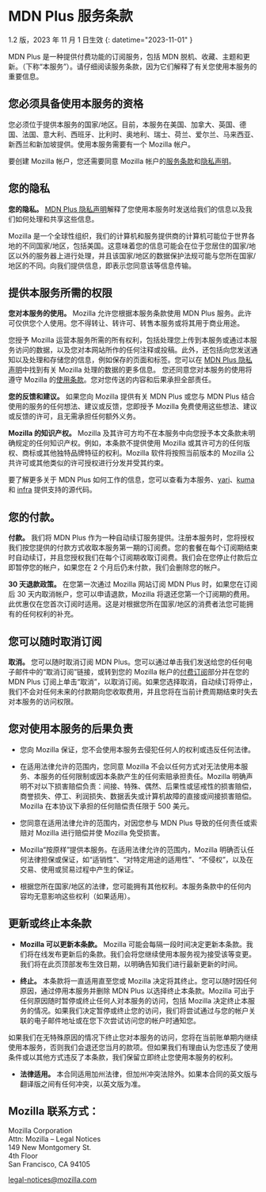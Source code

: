 # MDN Plus 服务条款

1.2 版，2023 年 11 月 1 日生效
{: datetime="2023-11-01" }

MDN Plus 是一种提供付费功能的订阅服务，包括 MDN 脱机、收藏、主题和更新。（下称“本服务”）。请仔细阅读服务条款，因为它们解释了有关您使用本服务的重要信息。

## 您必须具备使用本服务的资格

您必须位于提供本服务的国家/地区。目前，本服务在美国、加拿大、英国、德国、法国、意大利、西班牙、比利时、奥地利、瑞士、荷兰、爱尔兰、马来西亚、新西兰和新加坡提供。使用本服务需要有一个 Mozilla 帐户。

要创建 Mozilla 帐户，您还需要同意 Mozilla 帐户的[服务条款](https://www.mozilla.org/about/legal/terms/services/)和[隐私声明](https://www.mozilla.org/privacy/mozilla-accounts/)。

## 您的隐私

__您的隐私。__ [MDN Plus 隐私声明](https://www.mozilla.org/privacy/mdn-plus/)解释了您使用本服务时发送给我们的信息以及我们如何处理和共享这些信息。

Mozilla 是一个全球性组织，我们的计算机和服务提供商的计算机可能位于世界各地的不同国家/地区，包括美国。这意味着您的信息可能会在位于您居住的国家/地区以外的服务器上进行处理，并且该国家/地区的数据保护法规可能与您所在国家/地区的不同。向我们提供信息，即表示您同意该等信息传输。

## 提供本服务所需的权限

__您对本服务的使用。__ Mozilla 允许您根据本服务条款使用 MDN Plus 服务。此许可仅供您个人使用。您不得转让、转许可、转售本服务或将其用于商业用途。

您授予 Mozilla 运营本服务所需的所有权利，包括处理您上传到本服务或通过本服务访问的数据，以及您对本网站所作的任何注释或投稿。此外，还包括向您发送通知以及处理和存储您的信息，例如保存的页面和标签。您可以在 [MDN Plus 隐私声明](https://www.mozilla.org/privacy/mdn-plus/)中找到有关 Mozilla 处理的数据的更多信息。
您还同意您对本服务的使用将遵守 Mozilla 的[使用条款](https://www.mozilla.org/about/legal/acceptable-use/)。您对您传送的内容和后果承担全部责任。

__您的反馈和建议。__ 如果您向 Mozilla 提供有关 MDN Plus 或您与 MDN Plus 结合使用的服务的任何想法、建议或反馈，您即授予 Mozilla 免费使用这些想法、建议或反馈的许可，且无需承担任何额外义务。

__Mozilla 的知识产权。__ Mozilla 及其许可方均不在本服务中向您授予本文条款未明确规定的任何知识产权。例如，本条款不提供使用 Mozilla 或其许可方的任何版权、商标或其他独特品牌特征的权利。Mozilla 软件将按照当前版本的 Mozilla 公共许可或其他类似的许可授权进行分发并受其约束。

要了解更多关于 MDN Plus 如何工作的信息，您可以查看为本服务、[yari](https://github.com/mdn/yari)、[kuma](https://github.com/mdn/kuma) 和 [infra](https://github.com/mdn/infra) 提供支持的源代码。

## 您的付款。

__付款。__ 我们将 MDN Plus 作为一种自动续订服务提供。注册本服务时，您将授权我们按您提供的付款方式收取本服务第一期的订阅费。您的套餐在每个订阅期结束时自动续订，并且您授权我们在每个订阅期收取订阅费。我们会在您停止付款后立即暂停您的帐户，如果您在 2 个月后仍未付款，我们会删除您的帐户。

__30 天退款政策。__ 在您第一次通过 Mozilla 网站订阅 MDN Plus 时，如果您在订阅后 30 天内取消帐户，您可以申请退款，Mozilla 将退还您第一个订阅期的费用。此优惠仅在您首次订阅时适用。这是对根据您所在国家/地区的消费者法您可能拥有的任何权利的补充。

## 您可以随时取消订阅

__取消。__ 您可以随时取消订阅 MDN Plus。您可以通过单击我们发送给您的任何电子邮件中的“取消订阅”链接，或转到您的 Mozilla 帐户的[付费订阅](https://subscriptions.firefox.com)部分并在您的 MDN Plus 订阅上单击“取消”，以取消订阅。如果您选择取消，自动续订将停止，我们不会对任何未来的付款期向您收取费用，并且您将在当前计费周期结束时失去对本服务的访问权限。

## 您对使用本服务的后果负责

* 您向 Mozilla 保证，您不会使用本服务去侵犯任何人的权利或违反任何法律。

* 在适用法律允许的范围内，您同意 Mozilla 不会以任何方式对无法使用本服务、本服务的任何限制或因本条款产生的任何索赔承担责任。Mozilla 明确声明不对以下损害赔偿负责：间接、特殊、偶然、后果性或惩戒性的损害赔偿，商誉损失、停工、利润损失、数据丢失或计算机故障的直接或间接损害赔偿。Mozilla 在本协议下承担的任何赔偿责任限于 500 美元。

* 您同意在适用法律允许的范围内，对因您参与 MDN Plus 导致的任何责任或索赔对 Mozilla 进行赔偿并使 Mozilla 免受损害。

* Mozilla“按原样”提供本服务。在适用法律允许的范围内，Mozilla 明确否认任何法律担保或保证，如“适销性”、“对特定用途的适用性”、“不侵权”，以及在交易、使用或贸易过程中产生的保证。

* 根据您所在国家/地区的法律，您可能拥有其他权利。本服务条款中的任何内容均无意影响这些权利（如果适用）。

## 更新或终止本条款

* __Mozilla 可以更新本条款。__ Mozilla 可能会每隔一段时间决定更新本条款。我们将在线发布更新后的条款。我们会将您继续使用本服务视为接受该等变更。我们将在此页顶部发布生效日期，以明确告知我们进行最新更新的时间。

* __终止。__ 本条款将一直适用直至您或 Mozilla 决定将其终止。您可以随时因任何原因，通过停用本服务并删除 MDN Plus 以选择终止本条款。Mozilla 可出于任何原因随时暂停或终止任何人对本服务的访问，包括 Mozilla 决定终止本服务的情况。如果我们决定暂停或终止您的访问，我们将尝试通过与您的帐户关联的电子邮件地址或在您下次尝试访问您的帐户时通知您。

如果我们在无特殊原因的情况下终止您对本服务的访问，您将在当前账单期内继续使用本服务，否则我们会退还您当月的款项。但如果我们有理由认为您违反了使用条件或以其他方式违反了本条款，我们保留立即终止您使用本服务的权利。

* __法律适用。__ 本合同适用加州法律，但加州冲突法除外。如果本合同的英文版与翻译版之间有任何冲突，以英文版为准。

## Mozilla 联系方式：

Mozilla Corporation  
Attn: Mozilla – Legal Notices  
149 New Montgomery St.  
4th Floor  
San Francisco, CA 94105  

legal-notices@mozilla.com
